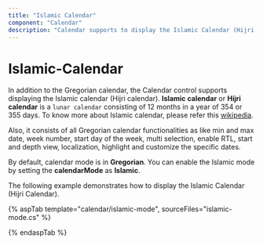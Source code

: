 ```yaml
---
title: "Islamic Calendar"
component: "Calendar"
description: "Calendar supports to display the Islamic Calendar (Hijri Calendar)."
---
```


# Islamic-Calendar

In addition to the Gregorian calendar, the Calendar control supports displaying the Islamic calendar (Hijri calendar). **Islamic calendar** or **Hijri calendar** is a `lunar calendar` consisting of 12 months in a year of 354 or 355 days. To know more about Islamic calendar, please refer this [wikipedia](https://en.wikipedia.org/wiki/Islamic_calendar).

Also, it consists of all Gregorian calendar functionalities as like min and max date, week number, start day of the week, multi selection, enable RTL, start and depth view, localization, highlight and customize the specific dates.

By default, calendar mode is in **Gregorian**. You can enable the Islamic mode by setting the **calendarMode** as **Islamic**.

The following example demonstrates how to display the Islamic Calendar (Hijri Calendar).

{% aspTab template="calendar/islamic-mode", sourceFiles="islamic-mode.cs" %}

{% endaspTab %}